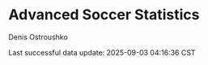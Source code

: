 # Advanced Soccer Statistics
Denis Ostroushko

<!-- gfm -->

Last successful data update: 2025-09-03 04:16:36 CST
